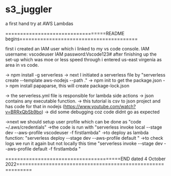 # s3_juggler
a first hand try at AWS Lambdas

==================================README begins========================================

first i created an IAM user which i linked to my vs code console.
IAM username: vscodeuser  IAM password:Vscode123#
after finishing up the set-up which was moe or less speed through i entered us-east virgenia as area in vs code.

-> npm install -g serverless
-> next I initiated a serverless file by "serverless create --template aws-nodejs --path ."
-> npm init to get the package.json
-> npm install papaparse, this will create package-lock.json

-> the serverless.yml file is responsible for lambda side actions
-> json contains any executable function.
-> this tutorial is csv to json project and has code for that in nodejs (https://www.youtube.com/watch?v=BRRxQbSb9bo)
-> did some debugging coz code didnt go as expected

->next we should setup user profile which can be done as "code ~/.aws/credentials"
->the code is run with "serverless invoke local --stage dev --aws-profile vscodeuser -f firstlambda"
->to deploy as lambda function: "serverless deploy --stage dev --aws-profile default "
->to check logs we run it again but not locally this time "serverless invoke --stage dev --aws-profile default -f firstlambda "

=======================================END dated 4 October 2022===========================================================



